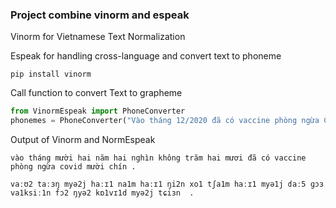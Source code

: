 ### Project combine vinorm and espeak

Vinorm for Vietnamese Text Normalization

Espeak for handling cross-language and convert text to phoneme 

```shell
pip install vinorm
```
Call function to convert Text to grapheme

```python
from VinormEspeak import PhoneConverter
phonemes = PhoneConverter("Vào tháng 12/2020 đã có vaccine phòng ngừa Covid-19")
```
Output of Vinorm and NormEspeak
```shell
vào tháng mười hai năm hai nghìn không trăm hai mươi đã có vaccine phòng ngừa covid mười chín . 
```
```
vaːʊ2 taːɜŋ myə2j haːɪ1 na1m haːɪ1 ŋi2n xo1 tʃa1m haːɪ1 myə1j ɗaː5 ɡɔɜ va1ksiː1n fɔ2 ŋyə2 kɒ1vɪ1d myə2j tɕiɜn  .
```